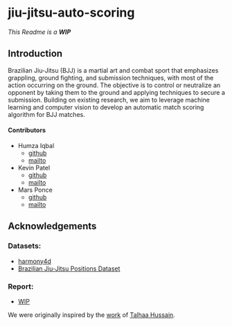 # jiu-jitsu-auto-scoring
*This Readme is a **WIP***
## Introduction

Brazilian Jiu-Jitsu (BJJ) is a martial art and combat sport that emphasizes grappling, ground fighting, and submission techniques, with most of the action occurring on the ground. The objective is to control or neutralize an opponent by taking them to the ground and applying techniques to secure a submission. Building on existing research, we aim to leverage machine learning and computer vision to develop an automatic match scoring algorithm for BJJ matches. 

#### Contributors
- Humza Iqbal
    - [github](https://github.com/HumzAIqbal67)
    - [mailto](mailto://humza.iqbal@mail.utoronto.ca)
- Kevin Patel
    - [github](https://github.com/kevinbpatel)
    - [mailto](mailto://kevinb.patel@mail.utoronto.ca)
- Mars Ponce
    - [github](https://github.com/marceloponceardon)
    - [mailto](mailto://poncema2.mail.utoronto.ca)

## Acknowledgements

### Datasets:
- [harmony4d](https://github.com/jyuntins/harmony4d)
- [Brazilian Jiu-Jitsu Positions Dataset](https://vicos.si/resources/jiujitsu/)

### Report:
- [WIP]()

We were originally inspired by the [work](https://github.com/talhaahussain/grappling-pose-identification) of [Talhaa Hussain](https://github.com/talhaahussain).


<!--

**Here are some ideas to get you started:**

🙋‍♀️ A short introduction - what is your organization all about?
🌈 Contribution guidelines - how can the community get involved?
👩‍💻 Useful resources - where can the community find your docs? Is there anything else the community should know?
🍿 Fun facts - what does your team eat for breakfast?
🧙 Remember, you can do mighty things with the power of [Markdown](https://docs.github.com/github/writing-on-github/getting-started-with-writing-and-formatting-on-github/basic-writing-and-formatting-syntax)
-->

